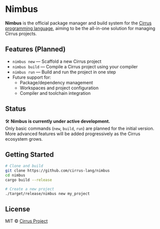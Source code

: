 # Nimbus

**Nimbus** is the official package manager and build system for the [Cirrus programming language](https://github.com/cirrus-lang/cirrus),  aiming to be the all-in-one solution for managing Cirrus projects.

## Features (Planned)

- `nimbus new` — Scaffold a new Cirrus project
- `nimbus build` — Compile a Cirrus project using your compiler
- `nimbus run` — Build and run the project in one step
- Future support for:
  - Package/dependency management
  - Workspaces and project configuration
  - Compiler and toolchain integration

## Status

🛠️ **Nimbus is currently under active development.**  
Only basic commands (`new`, `build`, `run`) are planned for the initial version.  
More advanced features will be added progressively as the Cirrus ecosystem grows.

## Getting Started

```bash
# Clone and build
git clone https://github.com/cirrus-lang/nimbus
cd nimbus
cargo build --release

# Create a new project
./target/release/nimbus new my_project
```

## License

MIT © [Cirrus Project](https://github.com/cirrus-lang)
